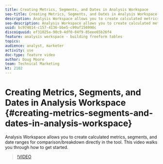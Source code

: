 ```yaml
---
title: Creating Metrics, Segments, and Dates in Analysis Workspace
seo-title: Creating Metrics, Segments, and Dates in Analysis Workspace - Adobe Analytics
description: Analysis Workspace allows you to create calculated metrics, segments, and date ranges for comparison/breakdown directly in the tool. This video walks you through how to get started.
seo-description: Analysis Workspace allows you to create calculated metrics, segments, and date ranges for comparison/breakdown directly in the tool. This video walks you through how to get started. - Adobe Analytics
uuid: bc974814-c157-4136-bbe5-c99af156990c
discoiquuid: ef31025a-90c9-4df0-84f9-85eee65b26f4
feature: analysis workspace - building freeform tables
topics: 
audience: analyst, marketer
activity: use
doc-type: feature video
author: Doug Moore
team: Technical Marketing
kt: 2102
---
```


# Creating Metrics, Segments, and Dates in Analysis Workspace {#creating-metrics-segments-and-dates-in-analysis-workspace}

Analysis Workspace allows you to create calculated metrics, segments, and date ranges for comparison/breakdown directly in the tool. This video walks you through how to get started.

>[!VIDEO](https://video.tv.adobe.com/v/23979/?quality=12)